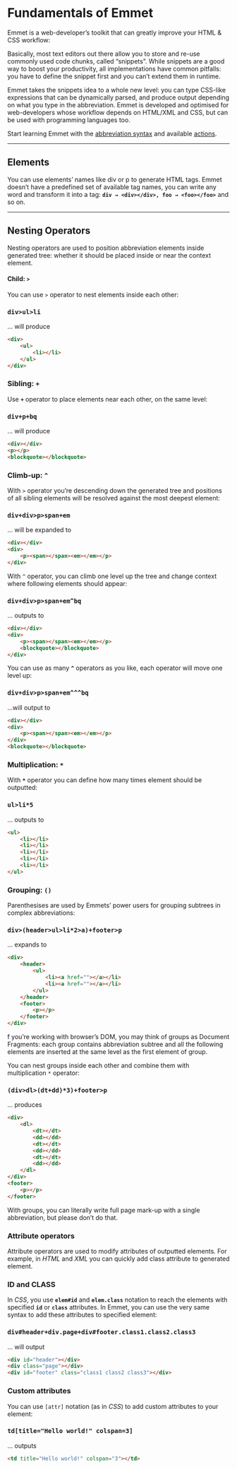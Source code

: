 # Fundamentals of Emmet

Emmet is a web-developer’s toolkit that can greatly improve your HTML & CSS workflow:

Basically, most text editors out there allow you to store and re-use commonly used code chunks, called “snippets”. While snippets are a good way to boost your productivity, all implementations have common pitfalls: you have to define the snippet first and you can’t extend them in runtime.

Emmet takes the snippets idea to a whole new level: you can type CSS-like expressions that can be dynamically parsed, and produce output depending on what you type in the abbreviation. Emmet is developed and optimised for web-developers whose workflow depends on HTML/XML and CSS, but can be used with programming languages too. 

Start learning Emmet with the [abbreviation syntax](https://docs.emmet.io/abbreviations/) and available [actions](https://docs.emmet.io/actions/).

***

## Elements
You can use elements’ names like div or p to generate HTML tags. Emmet doesn’t have a predefined set of available tag names, you can write any word and transform it into a tag: **`div → <div></div>, foo → <foo></foo>`** and so on.

***

## Nesting Operators
Nesting operators are used to position abbreviation elements inside generated tree: whether it should be placed inside or near the context element.


#### Child: `>`
You can use `>` operator to nest elements inside each other:

### **`div>ul>li`**

... will produce

```HTML
<div>
    <ul>
        <li></li>
    </ul>
</div>
```

### Sibling: `+`
Use **`+`** operator to place elements near each other, on the same level:

### **`div+p+bq`**

... will produce

```HTML
<div></div>
<p></p>
<blockquote></blockquote>
```

### Climb-up: `^`
With `>` operator you’re descending down the generated tree and positions of all sibling elements will be resolved against the most deepest element:

### **`div+div>p>span+em`**

... will be expanded to

```HTML
<div></div>
<div>
    <p><span></span><em></em></p>
</div>
```

With `^` operator, you can climb one level up the tree and change context where following elements should appear:

### **`div+div>p>span+em^bq`**

... outputs to

```HTML
<div></div>
<div>
    <p><span></span><em></em></p>
    <blockquote></blockquote>
</div>
```

You can use as many **`^`** operators as you like, each operator will move one level up:

### **`div+div>p>span+em^^^bq`**

...will output to

```HTML
<div></div>
<div>
    <p><span></span><em></em></p>
</div>
<blockquote></blockquote>
```

### Multiplication: `*`
With **`*`** operator you can define how many times element should be outputted:

### **`ul>li*5`**

... outputs to

```html
<ul>
    <li></li>
    <li></li>
    <li></li>
    <li></li>
    <li></li>
</ul>
```

### Grouping: `()`

Parenthesises are used by Emmets’ power users for grouping subtrees in complex abbreviations:

### **``div>(header>ul>li*2>a)+footer>p``**

... expands to

```html
<div>
    <header>
        <ul>
            <li><a href=""></a></li>
            <li><a href=""></a></li>
        </ul>
    </header>
    <footer>
        <p></p>
    </footer>
</div>
```

f you’re working with browser’s DOM, you may think of groups as Document Fragments: each group contains abbreviation subtree and all the following elements are inserted at the same level as the first element of group.

You can nest groups inside each other and combine them with multiplication `*` operator:

### **`(div>dl>(dt+dd)*3)+footer>p`**

... produces

```html
<div>
    <dl>
        <dt></dt>
        <dd></dd>
        <dt></dt>
        <dd></dd>
        <dt></dt>
        <dd></dd>
    </dl>
</div>
<footer>
    <p></p>
</footer>
```
With groups, you can literally write full page mark-up with a single abbreviation, but please don’t do that.

### Attribute operators

Attribute operators are used to modify attributes of outputted elements. For example, in _HTML_ and _XML_ you can quickly add class attribute to generated element.

### ID and CLASS

In _CSS_, you use **`elem#id`** and **`elem.class`** notation to reach the elements with specified **`id`** or **`class`** attributes. In Emmet, you can use the very same syntax to add these attributes to specified element:

### **``div#header+div.page+div#footer.class1.class2.class3``**

... will output

```html
<div id="header"></div>
<div class="page"></div>
<div id="footer" class="class1 class2 class3"></div>
```

### Custom attributes

You can use `[attr]` notation (as in _CSS_) to add custom attributes to your element:

### **``td[title="Hello world!" colspan=3]``**

... outputs

```html
<td title="Hello world!" colspan="3"></td>
```
